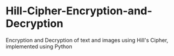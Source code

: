 # Hill-Cipher-Encryption-and-Decryption
Encryption and Decryption of text and images using Hill's Cipher, implemented using Python

